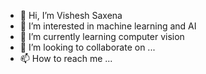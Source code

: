 - 👋 Hi, I’m Vishesh Saxena
- 👀 I’m interested in machine learning and AI
- 🌱 I’m currently learning computer vision
- 💞️ I’m looking to collaborate on ...
- 📫 How to reach me ...

<!---
fti-vsaxena/fti-vsaxena is a ✨ special ✨ repository because its `README.md` (this file) appears on your GitHub profile.
You can click the Preview link to take a look at your changes.
--->
